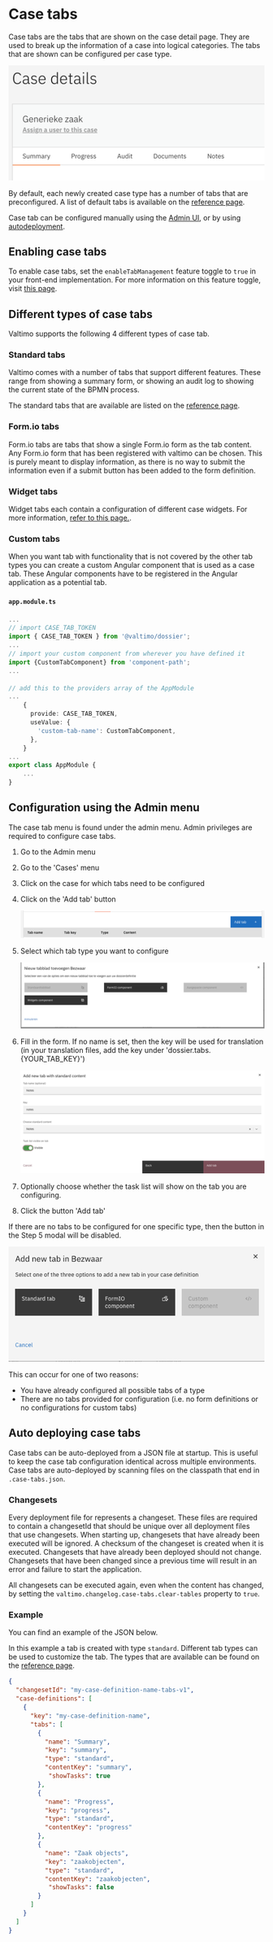 # Case tabs

Case tabs are the tabs that are shown on the case detail page. They are used to break up the information of a case into
logical categories. The tabs that are shown can be configured per case type.

![Example of case tabs for a case](img/case-tab-example.png)

By default, each newly created case type has a number of tabs that are preconfigured. A list of default tabs is available
on the [reference page](/reference/modules/case.md#default-case-tabs).

Case tab can be configured manually using the [Admin UI](#configuration-using-the-admin-menu),
or by using [autodeployment](#auto-deploying-case-tabs).

## Enabling case tabs

To enable case tabs, set the `enableTabManagement` feature toggle to `true` in your front-end implementation. For more
information on this feature toggle, visit [this page](/reference/feature-toggles.md).

## Different types of case tabs

Valtimo supports the following 4 different types of case tab.

### Standard tabs

Valtimo comes with a number of tabs that support different features. These range from showing a summary form, or showing
an audit log to showing the current state of the BPMN process.

The standard tabs that are available are listed on the [reference page](/reference/modules/case.md#standard-tabs).

### Form.io tabs

Form.io tabs are tabs that show a single Form.io form as the tab content. Any Form.io form that has been registered
with valtimo can be chosen. This is purely meant to display information, as there is no way to submit the information
even if a submit button has been added to the form definition.

### Widget tabs

Widget tabs each contain a configuration of different case widgets. For more information, [refer to this page.](case-widgets/case-widgets.md).


### Custom tabs

When you want tab with functionality that is not covered by the other tab types you can create a custom Angular
component that is used as a case tab. These Angular components have to be registered in the
Angular application as a potential tab.

#### **`app.module.ts`**

```typescript
...
// import CASE_TAB_TOKEN
import { CASE_TAB_TOKEN } from '@valtimo/dossier';
...
// import your custom component from wherever you have defined it
import {CustomTabComponent} from 'component-path';
...

// add this to the providers array of the AppModule
...
    {
      provide: CASE_TAB_TOKEN,
      useValue: {
        'custom-tab-name': CustomTabComponent,
      },
    }
...
export class AppModule {
    ...
}
```

## Configuration using the Admin menu

The case tab menu is found under the admin menu. Admin privileges are required to configure case tabs.

1. Go to the Admin menu

2. Go to the 'Cases' menu

3. Click on the case for which tabs need to be configured

4. Click on the 'Add tab' button

   ![Add tab button](img/add-tab-button.png)

5. Select which tab type you want to configure

   ![Example of selecting a tab type](img/tab-select-modal.png)

6. Fill in the form. If no name is set, then the key will be used for translation (in your translation files, add the key under 'dossier.tabs.{YOUR_TAB_KEY}')

   ![Example of configuring a tab](img/tab-config-modal.png)

7. Optionally choose whether the task list will show on the tab you are configuring.

8. Click the button 'Add tab'

If there are no tabs to be configured for one specific type, then the button in the Step 5 modal will be disabled.

![Example of disabled tab type](img/tab-select-disabled.png)

This can occur for one of two reasons:

- You have already configured all possible tabs of a type
- There are no tabs provided for configuration (i.e. no form definitions or no configurations for custom tabs)

## Auto deploying case tabs

Case tabs can be auto-deployed from a JSON file at startup. This is useful to keep the case tab configuration identical
across multiple environments. Case tabs are auto-deployed by scanning files on the classpath that end
in `.case-tabs.json`.

### Changesets

Every deployment file for represents a changeset. These files are required to contain a changesetId that should be
unique over all deployment files that use changesets. When starting up, changesets that have already been executed will
be ignored. A checksum of the changeset is created when it is executed. Changesets that have already been deployed
should not change. Changesets that have been changed since a previous time will result in an error and failure to start
the application.

All changesets can be executed again, even when the content has changed, by setting
the `valtimo.changelog.case-tabs.clear-tables` property to `true`.

### Example

You can find an example of the JSON below.

In this example a tab is created with type `standard`. Different tab types can be used to customize the tab. The types
that are available can be found on the [reference page](/reference/modules/case.md#case-tabs-types).

```json
{
  "changesetId": "my-case-definition-name-tabs-v1",
  "case-definitions": [
    {
      "key": "my-case-definition-name",
      "tabs": [
        {
          "name": "Summary",
          "key": "summary",
          "type": "standard",
          "contentKey": "summary",
           "showTasks": true
        },
        {
          "name": "Progress",
          "key": "progress",
          "type": "standard",
          "contentKey": "progress"
        },
        {
          "name": "Zaak objects",
          "key": "zaakobjecten",
          "type": "standard",
          "contentKey": "zaakobjecten",
           "showTasks": false
        }
      ]
    }
  ]
}
```
